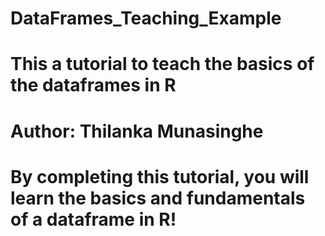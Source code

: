# DataFrames_Teaching_Example
# This a tutorial to teach the basics of the dataframes in R
# Author: Thilanka Munasinghe
# By completing this tutorial, you will learn the basics and fundamentals of a dataframe in R!
